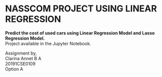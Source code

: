 # NASSCOM PROJECT USING LINEAR REGRESSION

**Predict the cost of used cars using Linear Regression Model and Lasso Regression Model.** <br/>
Project available in the Jupyter Notebook.

Assignment by, <br/>
Clarina Annet B A <br/>
20191CSE0109 <br/>
Option A <br/>
